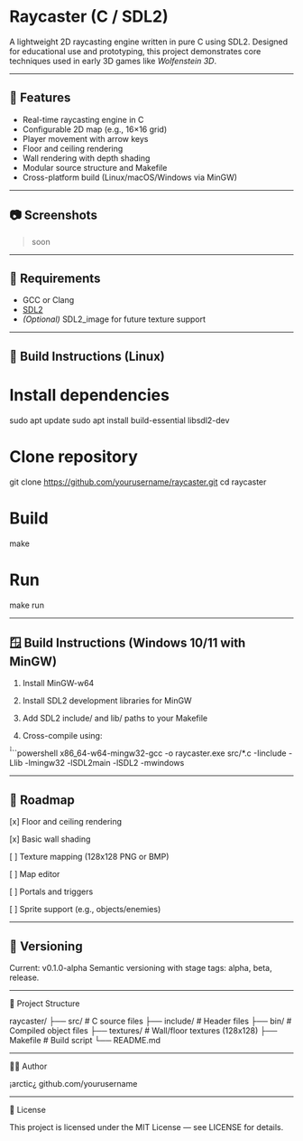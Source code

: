 # Raycaster (C / SDL2)

A lightweight 2D raycasting engine written in pure C using SDL2. Designed for educational use and prototyping, this project demonstrates core techniques used in early 3D games like *Wolfenstein 3D*.

---

## 🚀 Features

- Real-time raycasting engine in C
- Configurable 2D map (e.g., 16×16 grid)
- Player movement with arrow keys
- Floor and ceiling rendering
- Wall rendering with depth shading
- Modular source structure and Makefile
- Cross-platform build (Linux/macOS/Windows via MinGW)

---

## 📷 Screenshots

> soon

---

## 🧩 Requirements

- GCC or Clang
- [SDL2](https://www.libsdl.org/)
- *(Optional)* SDL2_image for future texture support

---

## 🔧 Build Instructions (Linux)

# Install dependencies
sudo apt update
sudo apt install build-essential libsdl2-dev

# Clone repository
git clone https://github.com/yourusername/raycaster.git
cd raycaster

# Build
make

# Run
make run


---

## 🪟 Build Instructions (Windows 10/11 with MinGW)

1. Install MinGW-w64


2. Install SDL2 development libraries for MinGW


3. Add SDL2 include/ and lib/ paths to your Makefile


4. Cross-compile using:

̀̀̀```powershell
x86_64-w64-mingw32-gcc -o raycaster.exe src/*.c -Iinclude -Llib -lmingw32 -lSDL2main -lSDL2 -mwindows


---

## 🔄 Roadmap

[x] Floor and ceiling rendering

[x] Basic wall shading

[ ] Texture mapping (128x128 PNG or BMP)

[ ] Map editor

[ ] Portals and triggers

[ ] Sprite support (e.g., objects/enemies)



---

## 🔢 Versioning

Current: v0.1.0-alpha
Semantic versioning with stage tags: alpha, beta, release.


---

📁 Project Structure

raycaster/
├── src/           # C source files
├── include/       # Header files
├── bin/           # Compiled object files
├── textures/      # Wall/floor textures (128x128)
├── Makefile       # Build script
└── README.md


---

🧑‍💻 Author

¡arctic¿
github.com/yourusername


---

📄 License

This project is licensed under the MIT License — see LICENSE for details.